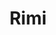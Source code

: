 ---
title: Rimi
layout: default
description: The one with the bold black dress.
type: parent
order: 4
---